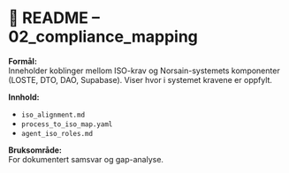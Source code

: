 # 🔗 README – 02_compliance_mapping

**Formål:**  
Inneholder koblinger mellom ISO-krav og Norsain-systemets komponenter (LOSTE, DTO, DAO, Supabase). Viser hvor i systemet kravene er oppfylt.

**Innhold:**  
- `iso_alignment.md`
- `process_to_iso_map.yaml`
- `agent_iso_roles.md`

**Bruksområde:**  
For dokumentert samsvar og gap-analyse.
